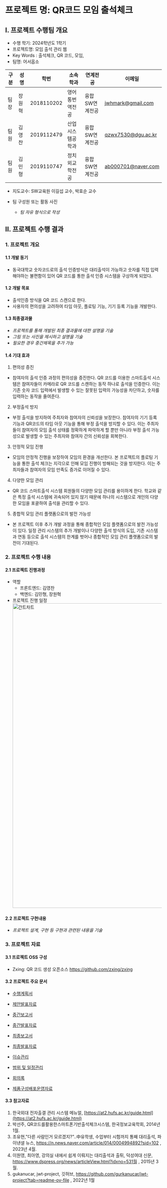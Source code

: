 # 프로젝트 명: QR코드 모임 출석체크 

## I. 프로젝트 수행팀 개요

* 수행 학기:  2024학년도 1학기
* 프로젝트명:  모임 출석 관리 웹
* Key Words :  출석체크, QR 코드, 모임, 
* 팀명: 어서옵소    

| 구분 | 성명   | 학번       | 소속학과         | 연계전공       | 이메일             |
| ---- | ------ | ---------- | ---------------- | -------------- | ------------------ |
| 팀장 | 장원혁 | 2018110202 | 영어통번역전공   | 융합SW연계전공 | jwhmark@gmail.com  |
| 팀원 | 김영찬 | 2019112479 | 산업시스템공학과 | 융합SW연계전공 | qzwx7530@dgu.ac.kr |
| 팀원 | 김민형 | 2019110747 | 정치외교학전공   | 융합SW연계전공 | ab000701@naver.com |              

* 지도교수:  SW교육원 이길섭 교수, 박효순 교수   

* 팀 구성원 또는 활동 사진  
    * *팀 자유 형식으로 작성*  

## II. 프로젝트 수행 결과  

### 1. 프로젝트 개요  

#### 1.1 개발 동기  

- 동국대학교 숫자코드로의 출석 인증방식은 대리출석이 가능하고 숫자를 직접 입력해야하는 불편함이 있어 QR 코드를 통한 출석 인증 시스템을 구상하게 되었다.


#### 1.2 개발 목표  

- 출석인증 방식을 QR 코드 스캔으로 한다.
- 사용자의 편의성을 고려하여 타임 아웃, 플로팅 기능, 기기 등록 기능을 개발한다.


#### 1.3 최종결과물  

- *프로젝트를 통해 개발된 최종 결과물에 대한 설명을 기술*  
- *그림 또는 사진을 제시하고 설명을 기술*  
- *필요한 경우 중간제목을 추가 가능*  

#### 1.4 기대 효과  

1. 편의성 증진

- 참여자의 출석 인증 과정의 편의성을 증진한다. QR 코드를 이용한 스마트출석 시스템은 참여자들이 카메라로 QR 코드를 스캔하는 동작 하나로 출석을 인증한다. 이는 기존 숫자 코드 입력에서 발생할 수 있는 잘못된 입력의 가능성을 차단하고, 숫자를 입력하는 동작을 줄여준다.

2. 부정출석 방지

- 부정 출석을 방지하여 주최자와 참여자의 신뢰성을 보장한다. 참여자의 기기 등록 기능과 QR코드의 타임 아웃 기능을 통해 부정 출석을 방지할 수 있다. 이는 주최자들이 참여자의 모임 출석 상태를 정확하게 파악하게 할 뿐만 아니라 부정 출석 가능성으로 발생할 수 있는 주최자와 참여자 간의 신뢰성을 회복한다.

3. 안정적 모임 진행

- 모임의 안정적 진행을 보장하여 모임의 환경을 개선한다. 본 프로젝트의 플로팅 기능을 통한 출석 체크는 지각으로 인해 모임 진행이 방해되는 것을 방지한다. 이는 주최자들과 참여자의 모임 만족도 증가로 이어질 수 있다.

4. 다양한 모임 관리

- QR 코드 스마트출석 시스템 회원들의 다양한 모임 관리를 용이하게 한다. 학교와 같은 특정 출석 시스템에 귀속되어 있지 않기 때문에 하나의 시스템으로 개인의 다양한 모임을 포괄하여 출석을 관리할 수 있다.

5. 종합적 모임 관리 플랫폼으로의 발전 가능성

- 본 프로젝트 이후 추가 개발 과정을 통해 종합적인 모임 플랫폼으로의 발전 가능성이 있다. 일정 관리 시스템의 추가 개발이나 다양한 출석 방식의 도입, 기존 시스템과 연동 등으로 출석 시스템의 한계를 벗어나 종합적인 모임 관리 플랫폼으로의 발전이 기대된다.

### 2. 프로젝트 수행 내용  

#### 2.1 프로젝트 진행과정 

- 역할
  - 프론트엔드: 김영찬
  - 백엔드: 김민형, 장원혁
- 프로젝트 진행 일정
  <img width="981" alt="간트차트" src="https://github.com/CSID-DGU/2024-1-OSSProj-WelcomeOPSO-06/assets/144206885/a2b3383e-6576-4483-bcc7-7403846b467b">

#### 2.2 프로젝트 구현내용  

- *프로젝트 설계, 구현 등 구현과 관련된 내용을 기술*  

### 3. 프로젝트 자료  

#### 3.1 프로젝트 OSS 구성  

- Zxing: QR 코드 생성 오픈소스
  https://github.com/zxing/zxing

#### 3.2 프로젝트 주요 문서 
- [수행계획서](https://github.com/CSID-DGU/2024-1-OSSProj-WelcomeOPSO-06/blob/main/Docs/1_1_OSSProj_06_%EC%96%B4%EC%84%9C%EC%98%B5%EC%86%8C_%EC%88%98%ED%96%89%EA%B3%84%ED%9A%8D%EC%84%9C.md)

- [제안발표자료](https://github.com/CSID-DGU/2024-1-OSSProj-WelcomeOPSO-06/blob/main/Docs/1_2_OSSProj_%ED%8C%80%EB%B2%88%ED%98%B8_%ED%8C%80%EB%AA%85_%EC%88%98%ED%96%89%EA%B3%84%ED%9A%8D%EB%B0%9C%ED%91%9C%EC%9E%90%EB%A3%8C.ppt)

- [중간보고서](https://github.com/CSID-DGU/2024-1-OSSProj-WelcomeOPSO-06/blob/main/Docs/2_1_OSSProj_06_%EC%96%B4%EC%84%9C%EC%98%B5%EC%86%8C_%EC%A4%91%EA%B0%84%EB%B3%B4%EA%B3%A0%EC%84%9C_.md)

- [중간발표자료](https://github.com/CSID-DGU/2024-1-OSSProj-WelcomeOPSO-06/blob/main/Docs/2_2_OSSProj_06_%EC%96%B4%EC%84%9C%EC%98%B5%EC%86%8C_%EC%A4%91%EA%B0%84%EB%B0%9C%ED%91%9C%EC%9E%90%EB%A3%8C_.ppt)

- [최종보고서](https://github.com/CSID-DGU/2024-1-OSSProj-WelcomeOPSO-06/blob/main/Docs/3_1_OSSProj_06_%EC%96%B4%EC%84%9C%EC%98%B5%EC%86%8C_%EC%B5%9C%EC%A2%85%EB%B3%B4%EA%B3%A0%EC%84%9C_.md)

- [최종발표자료](https://github.com/CSID-DGU/2024-1-OSSProj-WelcomeOPSO-06/blob/main/Docs/3_2_OSSProj_06_%EC%96%B4%EC%84%9C%EC%98%B5%EC%86%8C_%EC%B5%9C%EC%A2%85%EB%B0%9C%ED%91%9C%EC%9E%90%EB%A3%8C_.ppt)

- [이슈관리](https://github.com/CSID-DGU/2024-1-OSSProj-WelcomeOPSO-06/issues)

- [범위 및 일정관리](https://github.com/CSID-DGU/2024-1-OSSProj-WelcomeOPSO-06/blob/main/Docs/4_1_OSSProj_06_%EC%96%B4%EC%84%9C%EC%98%B5%EC%86%8C_%EB%B2%94%EC%9C%84_%EC%9D%BC%EC%A0%95_%EC%9D%B4%EC%8A%88%EA%B4%80%EB%A6%AC.md)

- [회의록](https://github.com/CSID-DGU/2024-1-OSSProj-WelcomeOPSO-06/blob/main/Docs/4_2_OSSProj_06_%EC%96%B4%EC%84%9C%EC%98%B5%EC%86%8C_%ED%9A%8C%EC%9D%98%EB%A1%9D.md)

- [제품구성배포운영자료](https://github.com/CSID-DGU/2024-1-OSSProj-WelcomeOPSO-06/blob/main/Docs/4_3_OSSProj_06_%EC%96%B4%EC%84%9C%EC%98%B5%EC%86%8C_%EC%A0%9C%ED%92%88%EA%B5%AC%EC%84%B1%EB%B0%B0%ED%8F%AC%EC%9A%B4%EC%98%81%EC%9E%90%EB%A3%8C.md)

#### 3.3 참고자료  

1. 한국외대 전자출결 관리 시스템 메뉴얼, [https://at2.hufs.ac.kr/guide.html](https://at2.hufs.ac.kr/guide.html)
2. 박선주, QR코드를활용한스마트폰기반출석체크시스템, 한국정보교육학회, 2014년 1월.
3. 조유현,"다른 사람인거 모르겠지?"..中유학생, 수업부터 시험까지 통째 대리출석, 파이낸셜 뉴스, https://n.news.naver.com/article/014/0004994892?sid=102 , 2023년 4월.
4. 이원영, 최아영, 강의실 내에서 쉽게 이뤄지는 대리출석과 출튀, 덕성여대 신문, https://www.dspress.org/news/articleView.html?idxno=531월 , 2015년 3월. 
5. gukanucar, jwt-project, 깃허브, https://github.com/gurkanucar/jwt-project?tab=readme-ov-file , 2022년 1월
